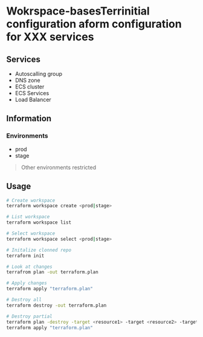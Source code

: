# Wokrspace-basesTerrinitial configuration aform configuration for XXX services

## Services

* Autoscalling group
* DNS zone
* ECS cluster
* ECS Services
* Load Balancer

## Information

### Environments

* prod
* stage

> Other environments restricted

## Usage

```bash
# Create workspace
terraform workspace create <prod|stage>

# List workspace
terraform workspace list

# Select workspace
terraform workspace select <prod|stage>

# Initalize clonned repo
terraform init

# Look at changes
terrafrom plan -out terraform.plan

# Apply changes
terraform apply "terraform.plan"

# Destroy all
terraform destroy -out terraform.plan

# Destroy partial
terraform plan -destroy -target <resource1> -target <resource2> -target <resourceN> -out terraform.plan
terraform apply "terraform.plan"
```
